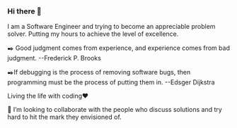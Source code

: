 ### Hi there 👋

I am a Software Engineer and trying to become an appreciable problem solver. Putting my hours to achieve the level of excellence.


✒️ Good judgment comes from experience, and experience comes from bad judgment.
   --Frederick P. Brooks
   
   
✒️If debugging is the process of removing software bugs, then programming must be the process of putting them in.
  --Edsger Dijkstra
  
  Living the life with coding❤️
  
 👯 I’m looking to collaborate with the people who discuss solutions and try hard to hit the mark they envisioned of.   
